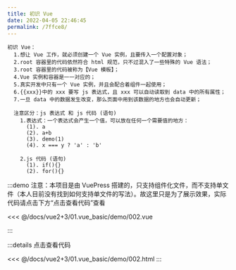 ```yaml
---
title: 初识 Vue
date: 2022-04-05 22:46:45
permalink: /7ffce8/
---
```


```
初识 Vue：
  1.想让 Vue 工作，就必须创建一个 Vue 实例，且要传入一个配置对象；
  2.root 容器里的代码依然符合 html 规范，只不过混入了一些特殊的 Vue 语法；
  3.root 容器里的代码被称为【Vue 模板】；
  4.Vue 实例和容器是一一对应的；
  5.真实开发中只有一个 Vue 实例，并且会配合着组件一起使用；
  6.{{xxx}}中的 xxx 要写 js 表达式，且 xxx 可以自动读取到 data 中的所有属性；
  7.一旦 data 中的数据发生改变，那么页面中用到该数据的地方也会自动更新；

  注意区分：js 表达式 和 js 代码 (语句)
    1.表达式：一个表达式会产生一个值，可以放在任何一个需要值的地方：
      (1). a
      (2). a+b
      (3). demo(1)
      (4). x === y ? 'a' : 'b'

    2.js 代码 (语句)
      (1). if(){}
      (2). for(){}
```

:::demo 注意：本项目是由 VuePress 搭建的，只支持组件化文件，而不支持单文件（本人目前没有找到如何支持单文件的写法）。故这里只是为了展示效果，实际代码请点击下方“点击查看代码”查看

<<< @/docs/vue2+3/01.vue_basic/demo/002.vue

:::

:::details 点击查看代码

<<< @/docs/vue2+3/01.vue_basic/demo/002.html
:::
